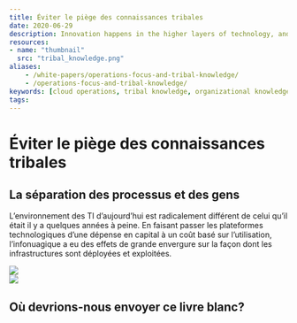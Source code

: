 ```yaml
---
title: Éviter le piège des connaissances tribales
date: 2020-06-29
description: Innovation happens in the higher layers of technology, and tribal knowledge can affect infrastructure management.
resources:
- name: "thumbnail"
  src: "tribal_knowledge.png"
aliases:
    - /white-papers/operations-focus-and-tribal-knowledge/
    - /operations-focus-and-tribal-knowledge/
keywords: [cloud operations, tribal knowledge, organizational knowledge]
tags:
---
```



<div class="landing-page">
    <!-- hero -->
    <div class="hero jumbotron reading-landing jumbotron-fluid">
        <div class="container-fluid">
            <div class="row">
                <div class="col-xl-6 offset-xl-2 col-lg-10 offset-lg-1 col-md-12">
                    <h1 class="display-4">Éviter le piège des connaissances tribales</h1>
                </div>
            </div>
        </div>
    </div>
    <div class="main-content">
        <div class="row">
            <div class="col-xl-4 offset-xl-2 without-bottom-line">
                <div class="workshop-prerequisites">
                    <h2>La séparation des processus et des gens</h2>
                    <p>L’environnement des TI d’aujourd’hui est radicalement différent de celui qu’il était il y a quelques années à peine. En faisant passer les plateformes technologiques d’une dépense en capital à un coût basé sur l’utilisation, l’infonuagique a eu des effets de grande envergure sur la façon dont les infrastructures sont déployées et exploitées.</p>
                </div>
            </div>
                <div class="col-xl-4 offset-xl-0 white-paper-image">
                <img src="/images/white-papers/operations-focus-tribal-knowledge.png">
            </div>
        </div>
            </div>
        </div>
    </div>
    <!-- contact us -->
    <div class="contact-us-card">
        <div class="row">
            <div class="col-xl-8 offset-xl-2 col-lg-10 offset-lg-1 col-md-12 col-sm-12 col-xs-12">
                <img src="/images/single-line-arrows.png">
            </div>
            <div
                class="col-xl-3 offset-xl-3 col-lg-3 offset-lg-1 col-md-10 offset-md-1 col-sm-10 offset-sm-1 col-xs-12">
                <h2>Où devrions-nous envoyer ce livre blanc?</h2>
            </div>
            <div
                class="col-xl-5 offset-xl-0 col-lg-6 offset-lg-1 col-md-8 offset-md-2 col-sm-10 offset-sm-1 col-xs-12 general-contact-form">
<!--[if lte IE 8]>
<script charset="utf-8" type="text/javascript" src="//js.hsforms.net/forms/v2-legacy.js"></script>
<![endif]-->
<script charset="utf-8" type="text/javascript" src="//js.hsforms.net/forms/v2.js"></script>
<script>
  hbspt.forms.create({
	region: "na1",
	portalId: "732832",
	formId: "82f2b8a4-ea80-4ac8-a10c-36db1af6b9c5"
});
</script>
            </div>
        </div>
    </div>
</div>